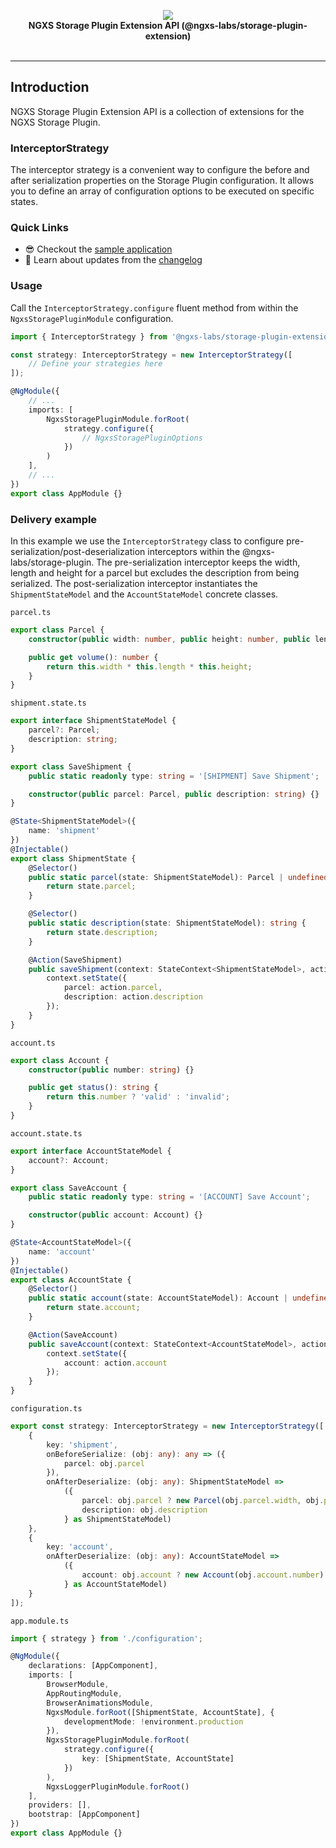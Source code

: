<p align="center">
  <img src="https://raw.githubusercontent.com/ngxs/store/master/docs/assets/logo.png">
  <br />
  <b>NGXS Storage Plugin Extension API (@ngxs-labs/storage-plugin-extension)</b> <br />
  <br />
</p>

<p align="center">

</p>

---

## Introduction

NGXS Storage Plugin Extension API is a collection of extensions for the NGXS Storage Plugin.

### InterceptorStrategy

The interceptor strategy is a convenient way to configure the before and after serialization properties
on the Storage Plugin configuration. It allows you to define an array of configuration options to
be executed on specific states.

### Quick Links

-   😎 Checkout the [sample application](./integration)
-   📝 Learn about updates from the [changelog](CHANGELOG.md)

### Usage

Call the <code>InterceptorStrategy.configure</code> fluent method from within the <code>NgxsStoragePluginModule</code>
configuration.

```ts
import { InterceptorStrategy } from '@ngxs-labs/storage-plugin-extension';

const strategy: InterceptorStrategy = new InterceptorStrategy([
    // Define your strategies here
]);

@NgModule({
    // ...
    imports: [
        NgxsStoragePluginModule.forRoot(
            strategy.configure({
                // NgxsStoragePluginOptions
            })
        )
    ],
    // ...
})
export class AppModule {}

```

### Delivery example

In this example we use the <code>InterceptorStrategy</code> class to configure
pre-serialization/post-deserialization interceptors within the @ngxs-labs/storage-plugin. The pre-serialization
interceptor keeps the width, length and height for a parcel but excludes the description from being serialized. The
post-serialization interceptor instantiates the <code>ShipmentStateModel</code> and the
<code>AccountStateModel</code> concrete classes.

`parcel.ts`

```ts
export class Parcel {
    constructor(public width: number, public height: number, public length: number) {}

    public get volume(): number {
        return this.width * this.length * this.height;
    }
}
```

`shipment.state.ts`

```ts
export interface ShipmentStateModel {
    parcel?: Parcel;
    description: string;
}

export class SaveShipment {
    public static readonly type: string = '[SHIPMENT] Save Shipment';

    constructor(public parcel: Parcel, public description: string) {}
}

@State<ShipmentStateModel>({
    name: 'shipment'
})
@Injectable()
export class ShipmentState {
    @Selector()
    public static parcel(state: ShipmentStateModel): Parcel | undefined {
        return state.parcel;
    }

    @Selector()
    public static description(state: ShipmentStateModel): string {
        return state.description;
    }

    @Action(SaveShipment)
    public saveShipment(context: StateContext<ShipmentStateModel>, action: SaveShipment): void {
        context.setState({
            parcel: action.parcel,
            description: action.description
        });
    }
}
```

`account.ts`

```ts
export class Account {
    constructor(public number: string) {}

    public get status(): string {
        return this.number ? 'valid' : 'invalid';
    }
}
```

`account.state.ts`

```ts
export interface AccountStateModel {
    account?: Account;
}

export class SaveAccount {
    public static readonly type: string = '[ACCOUNT] Save Account';

    constructor(public account: Account) {}
}

@State<AccountStateModel>({
    name: 'account'
})
@Injectable()
export class AccountState {
    @Selector()
    public static account(state: AccountStateModel): Account | undefined {
        return state.account;
    }

    @Action(SaveAccount)
    public saveAccount(context: StateContext<AccountStateModel>, action: SaveAccount): void {
        context.setState({
            account: action.account
        });
    }
}
```

`configuration.ts`

```ts
export const strategy: InterceptorStrategy = new InterceptorStrategy([
    {
        key: 'shipment',
        onBeforeSerialize: (obj: any): any => ({
            parcel: obj.parcel
        }),
        onAfterDeserialize: (obj: any): ShipmentStateModel =>
            ({
                parcel: obj.parcel ? new Parcel(obj.parcel.width, obj.parcel.height, obj.parcel.length) : null,
                description: obj.description
            } as ShipmentStateModel)
    },
    {
        key: 'account',
        onAfterDeserialize: (obj: any): AccountStateModel =>
            ({
                account: obj.account ? new Account(obj.account.number) : null
            } as AccountStateModel)
    }
]);
```

`app.module.ts`

```ts
import { strategy } from './configuration';

@NgModule({
    declarations: [AppComponent],
    imports: [
        BrowserModule,
        AppRoutingModule,
        BrowserAnimationsModule,
        NgxsModule.forRoot([ShipmentState, AccountState], {
            developmentMode: !environment.production
        }),
        NgxsStoragePluginModule.forRoot(
            strategy.configure({
                key: [ShipmentState, AccountState]
            })
        ),
        NgxsLoggerPluginModule.forRoot()
    ],
    providers: [],
    bootstrap: [AppComponent]
})
export class AppModule {}
```
